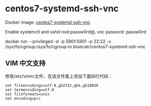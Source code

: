 # centos7-systemd-ssh-vnc
Docker image: [centos7-systemd-ssh-vnc](https://hub.docker.com/r/bluecatr/centos7-systemd-ssh-vnc)

Enable systemctl and sshd root:passw0rd@, vnc pasword: passw0rd

docker run --privileged -d -p 5901:5901 -p 22:22 -v /sys/fs/cgroup:/sys/fs/cgroup:ro bluecatr/centos7-systemd-ssh-vnc

## VIM 中文支持
修改/etc/vimrc文件，在该文件尾上添加下面四行代码：
```
set fileencodings=utf-8,gb2312,gbk,gb18030
set termencoding=utf-8
set fileformats=unix
set encoding=prc
```
